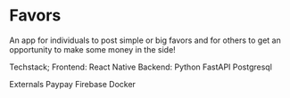 # Favors
An app for individuals to post simple or big favors and for others to get an opportunity to make some money in the side!

Techstack;
Frontend:
    React Native
Backend:
    Python
    FastAPI
    Postgresql

Externals
    Paypay
    Firebase
    Docker
    
